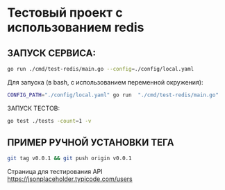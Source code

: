 # Тестовый проект с использованием redis

## ЗАПУСК СЕРВИСА:
```bash
go run ./cmd/test-redis/main.go --config=./config/local.yaml
```

Для запуска (в bash, с использованием переменной окружения):
```bash
CONFIG_PATH="./config/local.yaml" go run  "./cmd/test-redis/main.go"
```

ЗАПУСК ТЕСТОВ:
```bash
go test ./tests -count=1 -v
```

## ПРИМЕР РУЧНОЙ УСТАНОВКИ ТЕГА
```bash
git tag v0.0.1 && git push origin v0.0.1
```


Страница для тестирования API
https://jsonplaceholder.typicode.com/users